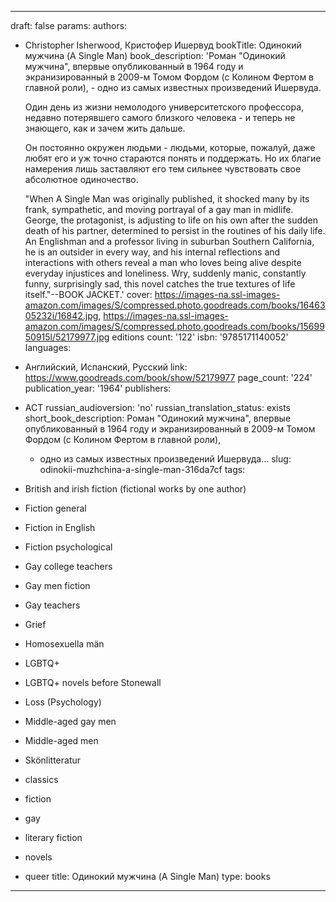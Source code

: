 ---
draft: false
params:
  authors:
  - Christopher Isherwood, Кристофер Ишервуд
  bookTitle: Одинокий мужчина (A Single Man)
  book_description: 'Роман "Одинокий мужчина", впервые опубликованный в 1964 году
    и экранизированный в 2009-м Томом Фордом (с Колином Фертом в главной роли), -
    одно из самых известных произведений Ишервуда.

    Один день из жизни немолодого университетского профессора, недавно потерявшего
    самого близкого человека - и теперь не знающего, как и зачем жить дальше.

    Он постоянно окружен людьми - людьми, которые, пожалуй, даже любят его и уж точно
    стараются понять и поддержать. Но их благие намерения лишь заставляют его тем
    сильнее чувствовать свое абсолютное одиночество.


    "When A Single Man was originally published, it shocked many by its frank, sympathetic,
    and moving portrayal of a gay man in midlife. George, the protagonist, is adjusting
    to life on his own after the sudden death of his partner, determined to persist
    in the routines of his daily life. An Englishman and a professor living in suburban
    Southern California, he is an outsider in every way, and his internal reflections
    and interactions with others reveal a man who loves being alive despite everyday
    injustices and loneliness. Wry, suddenly manic, constantly funny, surprisingly
    sad, this novel catches the true textures of life itself."--BOOK JACKET.'
  cover: https://images-na.ssl-images-amazon.com/images/S/compressed.photo.goodreads.com/books/1646305232i/16842.jpg,
    https://images-na.ssl-images-amazon.com/images/S/compressed.photo.goodreads.com/books/1569950915l/52179977.jpg
  editions count: '122'
  isbn: '9785171140052'
  languages:
  - Английский, Испанский, Русский
  link: https://www.goodreads.com/book/show/52179977
  page_count: '224'
  publication_year: '1964'
  publishers:
  - АСТ
  russian_audioversion: 'no'
  russian_translation_status: exists
  short_book_description: Роман "Одинокий мужчина", впервые опубликованный в 1964
    году и экранизированный в 2009-м Томом Фордом (с Колином Фертом в главной роли),
    - одно из самых известных произведений Ишервуда…
  slug: odinokii-muzhchina-a-single-man-316da7cf
  tags:
  - British and irish fiction (fictional works by one author)
  - Fiction general
  - Fiction in English
  - Fiction psychological
  - Gay college teachers
  - Gay men fiction
  - Gay teachers
  - Grief
  - Homosexuella män
  - LGBTQ+
  - LGBTQ+ novels before Stonewall
  - Loss (Psychology)
  - Middle-aged gay men
  - Middle-aged men
  - Skönlitteratur
  - classics
  - fiction
  - gay
  - literary fiction
  - novels
  - queer
title: Одинокий мужчина (A Single Man)
type: books
------
